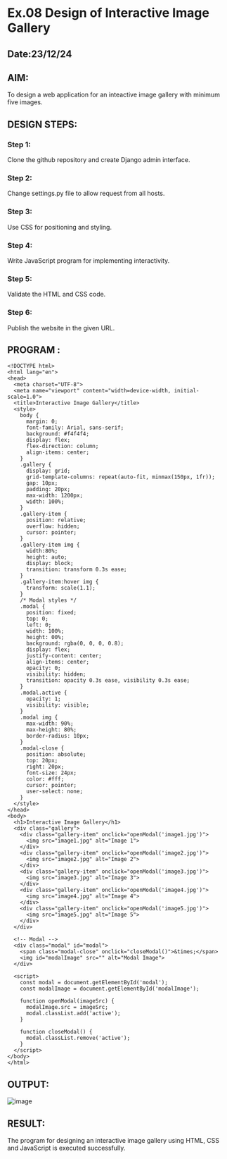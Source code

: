 # Ex.08 Design of Interactive Image Gallery
## Date:23/12/24

## AIM:
To design a web application for an inteactive image gallery with minimum five images.

## DESIGN STEPS:

### Step 1:
Clone the github repository and create Django admin interface.

### Step 2:
Change settings.py file to allow request from all hosts.

### Step 3:
Use CSS for positioning and styling.

### Step 4:
Write JavaScript program for implementing interactivity.

### Step 5:
Validate the HTML and CSS code.

### Step 6:
Publish the website in the given URL.

## PROGRAM :
```
<!DOCTYPE html>
<html lang="en">
<head>
  <meta charset="UTF-8">
  <meta name="viewport" content="width=device-width, initial-scale=1.0">
  <title>Interactive Image Gallery</title>
  <style>
    body {
      margin: 0;
      font-family: Arial, sans-serif;
      background: #f4f4f4;
      display: flex;
      flex-direction: column;
      align-items: center;
    }
    .gallery {
      display: grid;
      grid-template-columns: repeat(auto-fit, minmax(150px, 1fr));
      gap: 10px;
      padding: 20px;
      max-width: 1200px;
      width: 100%;
    }
    .gallery-item {
      position: relative;
      overflow: hidden;
      cursor: pointer;
    }
    .gallery-item img {
      width:80%;
      height: auto;
      display: block;
      transition: transform 0.3s ease;
    }
    .gallery-item:hover img {
      transform: scale(1.1);
    }
    /* Modal styles */
    .modal {
      position: fixed;
      top: 0;
      left: 0;
      width: 100%;
      height: 00%;
      background: rgba(0, 0, 0, 0.8);
      display: flex;
      justify-content: center;
      align-items: center;
      opacity: 0;
      visibility: hidden;
      transition: opacity 0.3s ease, visibility 0.3s ease;
    }
    .modal.active {
      opacity: 1;
      visibility: visible;
    }
    .modal img {
      max-width: 90%;
      max-height: 80%;
      border-radius: 10px;
    }
    .modal-close {
      position: absolute;
      top: 20px;
      right: 20px;
      font-size: 24px;
      color: #fff;
      cursor: pointer;
      user-select: none;
    }
  </style>
</head>
<body>
  <h1>Interactive Image Gallery</h1>
  <div class="gallery">
    <div class="gallery-item" onclick="openModal('image1.jpg')">
      <img src="image1.jpg" alt="Image 1">
    </div>
    <div class="gallery-item" onclick="openModal('image2.jpg')">
      <img src="image2.jpg" alt="Image 2">
    </div>
    <div class="gallery-item" onclick="openModal('image3.jpg')">
      <img src="image3.jpg" alt="Image 3">
    </div>
    <div class="gallery-item" onclick="openModal('image4.jpg')">
      <img src="image4.jpg" alt="Image 4">
    </div>
    <div class="gallery-item" onclick="openModal('image5.jpg')">
      <img src="image5.jpg" alt="Image 5">
    </div>
  </div>

  <!-- Modal -->
  <div class="modal" id="modal">
    <span class="modal-close" onclick="closeModal()">&times;</span>
    <img id="modalImage" src="" alt="Modal Image">
  </div>

  <script>
    const modal = document.getElementById('modal');
    const modalImage = document.getElementById('modalImage');

    function openModal(imageSrc) {
      modalImage.src = imageSrc;
      modal.classList.add('active');
    }

    function closeModal() {
      modal.classList.remove('active');
    }
  </script>
</body>
</html>

```

## OUTPUT:
![image](https://github.com/user-attachments/assets/1f9ecacc-7f9f-4908-ab5e-95c75c483039)


## RESULT:
The program for designing an interactive image gallery using HTML, CSS and JavaScript is executed successfully.
